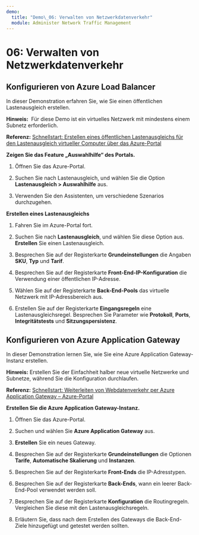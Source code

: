 ```yaml
---
demo:
  title: "Demo\_06: Verwalten von Netzwerkdatenverkehr"
  module: Administer Network Traffic Management
---
```



# 06: Verwalten von Netzwerkdatenverkehr

## Konfigurieren von Azure Load Balancer

In dieser Demonstration erfahren Sie, wie Sie einen öffentlichen Lastenausgleich erstellen. 

**Hinweis:**  Für diese Demo ist ein virtuelles Netzwerk mit mindestens einem Subnetz erforderlich. 

**Referenz:** [Schnellstart: Erstellen eines öffentlichen Lastenausgleichs für den Lastenausgleich virtueller Computer über das Azure-Portal](https://learn.microsoft.com/azure/load-balancer/quickstart-load-balancer-standard-public-portal)

**Zeigen Sie das Feature „Auswahlhilfe“ des Portals.**

1. Öffnen Sie das Azure-Portal.

1. Suchen Sie nach Lastenausgleich, und wählen Sie die Option **Lastenausgleich > Auswahlhilfe** aus.

1. Verwenden Sie den Assistenten, um verschiedene Szenarios durchzugehen.
   
**Erstellen eines Lastenausgleichs**

1. Fahren Sie im Azure-Portal fort.

1. Suchen Sie nach **Lastenausgleich**, und wählen Sie diese Option aus. **Erstellen** Sie einen Lastenausgleich. 

1. Besprechen Sie auf der Registerkarte **Grundeinstellungen** die Angaben **SKU**, **Typ** und **Tarif**.

1. Besprechen Sie auf der Registerkarte **Front-End-IP-Konfiguration** die Verwendung einer öffentlichen IP-Adresse.

1. Wählen Sie auf der Registerkarte **Back-End-Pools** das virtuelle Netzwerk mit IP-Adressbereich aus.

1. Erstellen Sie auf der Registerkarte **Eingangsregeln** eine Lastenausgleichsregel. Besprechen Sie Parameter wie **Protokoll**, **Ports**, **Integritätstests** und **Sitzungspersistenz**. 


## Konfigurieren von Azure Application Gateway

In dieser Demonstration lernen Sie, wie Sie eine Azure Application Gateway-Instanz erstellen. 

**Hinweis:** Erstellen Sie der Einfachheit halber neue virtuelle Netzwerke und Subnetze, während Sie die Konfiguration durchlaufen. 

**Referenz:** [Schnellstart: Weiterleiten von Webdatenverkehr per Azure Application Gateway – Azure-Portal](https://learn.microsoft.com/azure/application-gateway/quick-create-portal)

**Erstellen Sie die Azure Application Gateway-Instanz.**

1. Öffnen Sie das Azure-Portal.

1. Suchen und wählen Sie **Azure Application Gateway** aus.

1. **Erstellen** Sie ein neues Gateway.

1. Besprechen Sie auf der Registerkarte **Grundeinstellungen** die Optionen **Tarife**, **Automatische Skalierung** und **Instanzen**.

1. Besprechen Sie auf der Registerkarte **Front-Ends** die IP-Adresstypen.

1. Besprechen Sie auf der Registerkarte **Back-Ends**, wann ein leerer Back-End-Pool verwendet werden soll.

1. Besprechen Sie auf der Registerkarte **Konfiguration** die Routingregeln. Vergleichen Sie diese mit den Lastenausgleichsregeln.

1. Erläutern Sie, dass nach dem Erstellen des Gateways die Back-End-Ziele hinzugefügt und getestet werden sollten. 
